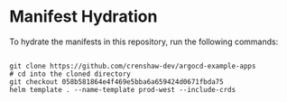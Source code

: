 
# Manifest Hydration

To hydrate the manifests in this repository, run the following commands:

```shell

git clone https://github.com/crenshaw-dev/argocd-example-apps
# cd into the cloned directory
git checkout 058b581864e4f469e5bba6a659424d0671fbda75
helm template . --name-template prod-west --include-crds
```